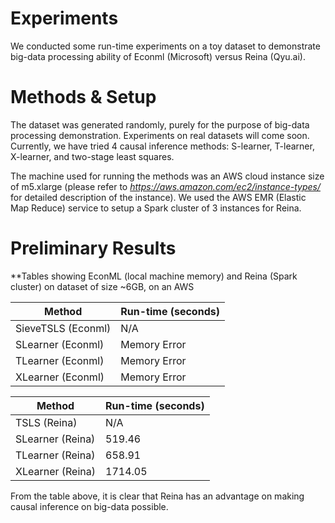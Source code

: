 # Experiments
We conducted some run-time experiments on a toy dataset to demonstrate big-data processing ability of Econml (Microsoft) versus Reina (Qyu.ai).

# Methods \& Setup
The dataset was generated randomly, purely for the purpose of big-data processing demonstration. Experiments on real datasets will come soon. Currently, we have tried 4 causal inference methods: S-learner, T-learner, X-learner, and two-stage least squares.

The machine used for running the methods was an AWS cloud instance size of m5.xlarge (please refer to *https://aws.amazon.com/ec2/instance-types/* for detailed description of the instance). We used the AWS EMR (Elastic Map Reduce) service to setup a Spark cluster of 3 instances for Reina.

# Preliminary Results

**Tables showing EconML (local machine memory) and Reina (Spark cluster) on dataset of size ~6GB, on an AWS 

| Method   | Run-time (seconds) |
| ----------- | ----------- |
| SieveTSLS (Econml)       | N/A |
| SLearner (Econml)        | Memory Error |
| TLearner (Econml)        | Memory Error |
| XLearner (Econml)        | Memory Error |

| Method   | Run-time (seconds) |
| ----------- | ----------- |
| TSLS (Reina)       |  N/A |
| SLearner (Reina)        | 519.46 |
| TLearner (Reina)        |  658.91 |
| XLearner (Reina)        | 1714.05 |

From the table above, it is clear that Reina has an advantage on making causal inference on big-data possible.